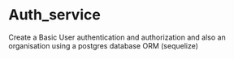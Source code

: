 # Auth_service

Create a Basic User authentication and authorization and also an organisation using a postgres database ORM (sequelize)
